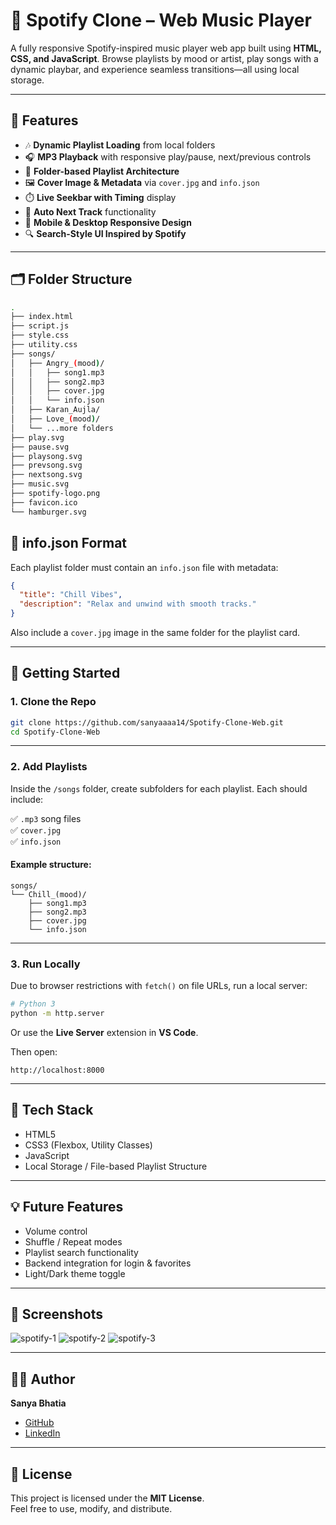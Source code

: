 # 🎵 Spotify Clone – Web Music Player

A fully responsive Spotify-inspired music player web app built using **HTML, CSS, and JavaScript**. Browse playlists by mood or artist, play songs with a dynamic playbar, and experience seamless transitions—all using local storage.


---

## 📌 Features

- 🎶 **Dynamic Playlist Loading** from local folders
- 🎧 **MP3 Playback** with responsive play/pause, next/previous controls
- 📂 **Folder-based Playlist Architecture**
- 🖼️ **Cover Image & Metadata** via `cover.jpg` and `info.json`
- ⏱️ **Live Seekbar with Timing** display
- 🔁 **Auto Next Track** functionality
- 📱 **Mobile & Desktop Responsive Design**
- 🔍 **Search-Style UI Inspired by Spotify**

---

## 🗂️ Folder Structure

```bash
.
├── index.html
├── script.js
├── style.css
├── utility.css
├── songs/
│   ├── Angry_(mood)/
│   │   ├── song1.mp3
│   │   ├── song2.mp3
│   │   ├── cover.jpg
│   │   └── info.json
│   ├── Karan_Aujla/
│   ├── Love_(mood)/
│   └── ...more folders
├── play.svg
├── pause.svg
├── playsong.svg
├── prevsong.svg
├── nextsong.svg
├── music.svg
├── spotify-logo.png
├── favicon.ico
└── hamburger.svg
```
## 📄 info.json Format

Each playlist folder must contain an `info.json` file with metadata:

```json
{
  "title": "Chill Vibes",
  "description": "Relax and unwind with smooth tracks."
}
```

Also include a `cover.jpg` image in the same folder for the playlist card.

---

## 🚀 Getting Started

### 1. Clone the Repo

```bash
git clone https://github.com/sanyaaaa14/Spotify-Clone-Web.git
cd Spotify-Clone-Web
```

---

### 2. Add Playlists

Inside the `/songs` folder, create subfolders for each playlist. Each should include:

✅ `.mp3` song files  
✅ `cover.jpg`  
✅ `info.json`

#### Example structure:

```
songs/
└── Chill_(mood)/
    ├── song1.mp3
    ├── song2.mp3
    ├── cover.jpg
    └── info.json
```

---

### 3. Run Locally

Due to browser restrictions with `fetch()` on file URLs, run a local server:

```bash
# Python 3
python -m http.server
```

Or use the **Live Server** extension in **VS Code**.

Then open:

```
http://localhost:8000
```

---

## 🧠 Tech Stack

- HTML5  
- CSS3 (Flexbox, Utility Classes)  
- JavaScript   
- Local Storage / File-based Playlist Structure

---

## 💡 Future Features

- Volume control  
- Shuffle / Repeat modes  
- Playlist search functionality  
- Backend integration for login & favorites  
- Light/Dark theme toggle  

---

## 📸 Screenshots

![spotify-1](https://github.com/user-attachments/assets/ae4ae9ac-f449-4657-a41c-7e6a14136881)
![spotify-2](https://github.com/user-attachments/assets/bdaf6089-62a5-4a0f-9265-56b5302fc7cd)
![spotify-3](https://github.com/user-attachments/assets/f401ae5d-9614-4266-8624-a4b612694b0a)




---

## 🙋‍♂️ Author

**Sanya Bhatia**

- [GitHub](https://github.com/sanyaaaa14)  
- [LinkedIn](https://www.linkedin.com/in/sanyabhatia/) <!-- (Update if needed) -->

---

## 📝 License

This project is licensed under the **MIT License**.  
Feel free to use, modify, and distribute.
